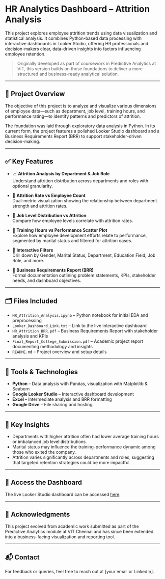 # HR Analytics Dashboard – Attrition Analysis

This project explores employee attrition trends using data visualization and statistical analysis. It combines Python-based data processing with interactive dashboards in Looker Studio, offering HR professionals and decision-makers clear, data-driven insights into factors influencing employee retention.

> Originally developed as part of coursework in Predictive Analytics at VIT, this version builds on those foundations to deliver a more structured and business-ready analytical solution.

---

## 🧩 Project Overview

The objective of this project is to analyze and visualize various dimensions of employee data—such as department, job level, training hours, and performance rating—to identify patterns and predictors of attrition. 

The foundation was laid through exploratory data analysis in Python. In its current form, the project features a polished Looker Studio dashboard and a Business Requirements Report (BRR) to support stakeholder-driven decision-making.

---

## ✅ Key Features

- 📈 **Attrition Analysis by Department & Job Role**  
  Understand attrition distribution across departments and roles with optional granularity.

- 🎯 **Attrition Rate vs Employee Count**  
  Dual-metric visualization showing the relationship between department strength and attrition rates.

- 💼 **Job Level Distribution vs Attrition**  
  Compare how employee levels correlate with attrition rates.

- 🧪 **Training Hours vs Performance Scatter Plot**  
  Explore how employee development efforts relate to performance, segmented by marital status and filtered for attrition cases.

- 📌 **Interactive Filters**  
  Drill down by Gender, Marital Status, Department, Education Field, Job Role, and more.

- 📄 **Business Requirements Report (BRR)**  
  Formal documentation outlining problem statements, KPIs, stakeholder needs, and dashboard objectives.

---

## 🗂 Files Included

- `HR_Attrition_Analysis.ipynb` – Python notebook for initial EDA and preprocessing  
- `Looker_Dashboard_Link.txt` – Link to the live interactive dashboard  
- `HR_Attrition_BRR.pdf` – Business Requirements Report with stakeholder analysis and KPIs  
- `Final_Report_College_Submission.pdf` – Academic project report documenting methodology and insights  
- `README.md` – Project overview and setup details  

---

## 📌 Tools & Technologies

- **Python** – Data analysis with Pandas, visualization with Matplotlib & Seaborn  
- **Google Looker Studio** – Interactive dashboard development  
- **Excel** – Intermediate analysis and BRR formatting  
- **Google Drive** – File sharing and hosting  

---

## 🧠 Key Insights

- Departments with higher attrition often had lower average training hours or imbalanced job level distributions.  
- Marital status may influence the training-performance dynamic among those who exited the company.  
- Attrition varies significantly across departments and roles, suggesting that targeted retention strategies could be more impactful.

---

## 🔗 Access the Dashboard

The live Looker Studio dashboard can be accessed [here](insert-link-from-Looker_Dashboard_Link.txt).

---

## 📝 Acknowledgments

This project evolved from academic work submitted as part of the Predictive Analytics module at VIT Chennai and has since been extended into a business-facing visualization and reporting tool.

---

## 📬 Contact

For feedback or queries, feel free to reach out at [your email or LinkedIn].


